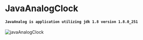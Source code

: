 # JavaAnalogClock

#### `JavaAnalog is application utilizing jdk 1.8 version 1.8.0_251`

![javaAnalogClock](https://github.com/MAbdurahman/JavaAnalogClock/assets/20928980/51b95172-2c52-4b78-96c9-f3ef2ad3b19b)


